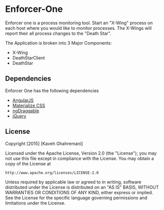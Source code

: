 # Enforcer-One

Enforcer one is a process monitoring tool.  Start an "X-Wing" process on each host where you would like to monitor processes.  The X-Wings will report their all process changes to the "Death Star".

The Application is broken into 3 Major Components:

  - X-Wing
  - DeathStarClient
  - DeathStar

## Dependencies

Enforcer One has the following dependencies

  - [AngularJS](http://angularjs.org)
  - [Materialize CSS](http://materializecss.com)
  - [ngDraggable](https://github.com/fatlinesofcode/ngDraggable)
  - [jQuery](http://jquery.com)

License
----
Copyright [2015] [Kaveh Ghahremani]

Licensed under the Apache License, Version 2.0 (the "License");
you may not use this file except in compliance with the License.
You may obtain a copy of the License at

    http://www.apache.org/licenses/LICENSE-2.0

Unless required by applicable law or agreed to in writing, software
distributed under the License is distributed on an "AS IS" BASIS,
WITHOUT WARRANTIES OR CONDITIONS OF ANY KIND, either express or implied.
See the License for the specific language governing permissions and
limitations under the License.
